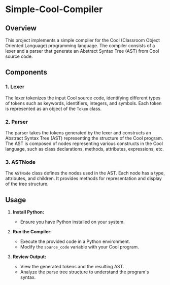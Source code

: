 # Simple-Cool-Compiler

## Overview
This project implements a simple compiler for the Cool (Classroom Object Oriented Language) programming language. The compiler consists of a lexer and a parser that generate an Abstract Syntax Tree (AST) from Cool source code.

## Components

### 1. Lexer
The lexer tokenizes the input Cool source code, identifying different types of tokens such as keywords, identifiers, integers, and symbols. Each token is represented as an object of the `Token` class.

### 2. Parser
The parser takes the tokens generated by the lexer and constructs an Abstract Syntax Tree (AST) representing the structure of the Cool program. The AST is composed of nodes representing various constructs in the Cool language, such as class declarations, methods, attributes, expressions, etc.

### 3. ASTNode
The `ASTNode` class defines the nodes used in the AST. Each node has a type, attributes, and children. It provides methods for representation and display of the tree structure.

## Usage
1. **Install Python:**
   - Ensure you have Python installed on your system.

2. **Run the Compiler:**
   - Execute the provided code in a Python environment.
   - Modify the `source_code` variable with your Cool program.

3. **Review Output:**
   - View the generated tokens and the resulting AST.
   - Analyze the parse tree structure to understand the program's syntax.
